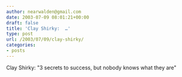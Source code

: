 ```yaml
---
author: nearwalden@gmail.com
date: 2003-07-09 08:01:21+00:00
draft: false
title: 'Clay Shirky:  …'
type: post
url: /2003/07/09/clay-shirky/
categories:
- posts
---
```


Clay Shirky:  "3 secrets to success, but nobody knows what they are"



